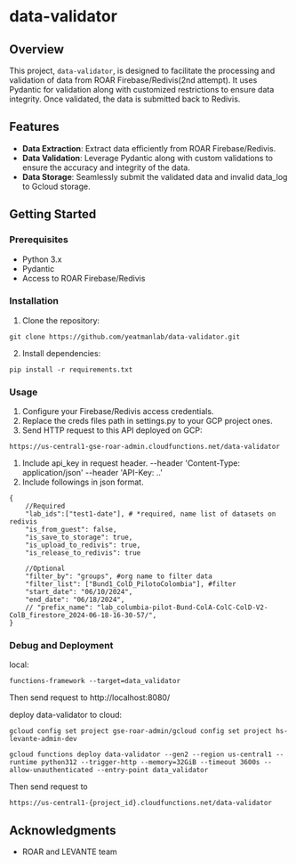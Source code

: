# data-validator

## Overview

This project, `data-validator`, is designed to facilitate the processing and validation of data from ROAR Firebase/Redivis(2nd attempt). 
It uses Pydantic for validation along with customized restrictions to ensure data integrity. 
Once validated, the data is submitted back to Redivis.

## Features

- **Data Extraction**: Extract data efficiently from ROAR Firebase/Redivis.
- **Data Validation**: Leverage Pydantic along with custom validations to ensure the accuracy and integrity of the data.
- **Data Storage**: Seamlessly submit the validated data and invalid data_log to Gcloud storage.

## Getting Started

### Prerequisites

- Python 3.x
- Pydantic
- Access to ROAR Firebase/Redivis

### Installation

1. Clone the repository:
```
git clone https://github.com/yeatmanlab/data-validator.git
```
2. Install dependencies:
```
pip install -r requirements.txt
```
### Usage

1. Configure your Firebase/Redivis access credentials.
2. Replace the creds files path in settings.py to your GCP project ones.
3. Send HTTP request to this API deployed on GCP:
```angular2html
https://us-central1-gse-roar-admin.cloudfunctions.net/data-validator
```
1. Include api_key in request header.
    --header 'Content-Type: application/json' 
    --header 'API-Key: ..'
2. Include followings in json format. 
```
{
    //Required
    "lab_ids":["test1-date"], # *required, name list of datasets on redivis
    "is_from_guest": false,
    "is_save_to_storage": true,
    "is_upload_to_redivis": true,
    "is_release_to_redivis": true
    
    //Optional
    "filter_by": "groups", #org name to filter data
    "filter_list": ["Bund1_ColD_PilotoColombia"], #filter 
    "start_date": "06/10/2024",
    "end_date": "06/18/2024",
    // "prefix_name": "lab_columbia-pilot-Bund-ColA-ColC-ColD-V2-ColB_firestore_2024-06-18-16-30-57/",
}
```
### Debug and Deployment

local: 
```
functions-framework --target=data_validator 
```
Then send request to http://localhost:8080/

deploy data-validator to cloud:
```
gcloud config set project gse-roar-admin/gcloud config set project hs-levante-admin-dev

gcloud functions deploy data-validator --gen2 --region us-central1 --runtime python312 --trigger-http --memory=32GiB --timeout 3600s --allow-unauthenticated --entry-point data_validator
```
Then send request to
```
https://us-central1-{project_id}.cloudfunctions.net/data-validator
```

## Acknowledgments

- ROAR and LEVANTE team
